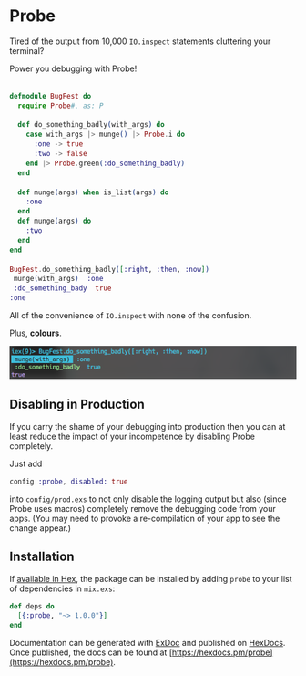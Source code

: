 # Probe

Tired of the output from 10,000 `IO.inspect` statements cluttering your terminal?

Power you debugging with Probe!

```elixir

defmodule BugFest do
  require Probe#, as: P

  def do_something_badly(with_args) do
    case with_args |> munge() |> Probe.i do
      :one -> true
      :two -> false
    end |> Probe.green(:do_something_badly)
  end

  def munge(args) when is_list(args) do
    :one
  end
  def munge(args) do
    :two
  end
end

BugFest.do_something_badly([:right, :then, :now])
 munge(with_args)  :one
 :do_something_bady  true
:one

```

All of the convenience of `IO.inspect` with none of the confusion.

Plus, **colours**.

![Example output](./output.png)

## Disabling in Production

If you carry the shame of your debugging into production then you can at least
reduce the impact of your incompetence by disabling Probe completely.

Just add

```elixir
config :probe, disabled: true
```

into `config/prod.exs` to not only disable the logging output but also (since
Probe uses macros) completely remove the debugging code from your apps. (You
may need to provoke a re-compilation of your app to see the change appear.)

## Installation

If [available in Hex](https://hex.pm/docs/publish), the package can be
installed by adding `probe` to your list of dependencies in `mix.exs`:

```elixir
def deps do
  [{:probe, "~> 1.0.0"}]
end
```

Documentation can be generated with [ExDoc](https://github.com/elixir-lang/ex_doc)
and published on [HexDocs](https://hexdocs.pm). Once published, the docs can
be found at [https://hexdocs.pm/probe](https://hexdocs.pm/probe).

